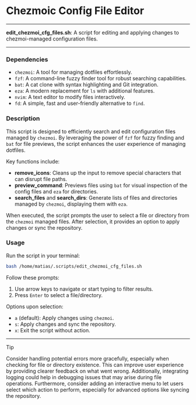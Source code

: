 # Chezmoic Config File Editor

---

**edit_chezmoi_cfg_files.sh**: A script for editing and applying changes to chezmoi-managed configuration files.

---

### Dependencies

- `chezmoi`: A tool for managing dotfiles effortlessly.
- `fzf`: A command-line fuzzy finder tool for robust searching capabilities.
- `bat`: A cat clone with syntax highlighting and Git integration.
- `eza`: A modern replacement for `ls` with additional features.
- `nvim`: A text editor to modify files interactively.
- `fd`: A simple, fast and user-friendly alternative to `find`.

### Description

This script is designed to efficiently search and edit configuration files managed by `chezmoi`. By leveraging the power of `fzf` for fuzzy finding and `bat` for file previews, the script enhances the user experience of managing dotfiles.

Key functions include:
- **remove_icons**: Cleans up the input to remove special characters that can disrupt file paths.
- **preview_command**: Previews files using `bat` for visual inspection of the config files and `eza` for directories.
- **search_files** and **search_dirs**: Generate lists of files and directories managed by `chezmoi`, displaying them with `eza`.

When executed, the script prompts the user to select a file or directory from the `chezmoi` managed files. After selection, it provides an option to apply changes or sync the repository.

### Usage

Run the script in your terminal:

```bash
bash /home/matias/.scripts/edit_chezmoi_cfg_files.sh
```

Follow these prompts:
1. Use arrow keys to navigate or start typing to filter results.
2. Press `Enter` to select a file/directory.

Options upon selection:
- `a` (default): Apply changes using `chezmoi`.
- `s`: Apply changes and sync the repository.
- `x`: Exit the script without action.

---

> [!TIP] 
> Consider handling potential errors more gracefully, especially when checking for file or directory existence. This can improve user experience by providing clearer feedback on what went wrong. Additionally, integrating logging could help in debugging issues that may arise during file operations. Furthermore, consider adding an interactive menu to let users select which action to perform, especially for advanced options like syncing the repository.